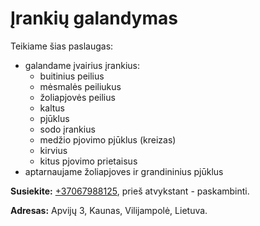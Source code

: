 # Įrankių galandymas
Teikiame šias paslaugas:
 - galandame įvairius įrankius:
   - buitinius peilius
   - mėsmalės peiliukus
   - žoliapjovės peilius
   - kaltus
   - pjūklus
   - sodo įrankius
   - medžio pjovimo pjūklus (kreizas)
   - kirvius
   - kitus pjovimo prietaisus
 - aptarnaujame žoliapjoves ir grandininius pjūklus

**Susiekite:** <a href="tel:+37067988125">+37067988125</a>, prieš atvykstant - paskambinti.

**Adresas:** Apvijų 3, Kaunas, Vilijampolė, Lietuva.

